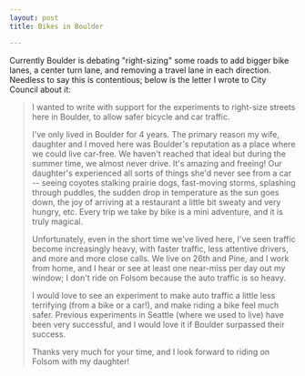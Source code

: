 ```yaml
---
layout: post
title: Bikes in Boulder

---
```


Currently Boulder is debating "right-sizing" some roads to add bigger bike lanes, a center turn lane, and removing a travel lane in each direction. Needless to say this is contentious; below is the letter I wrote to City Council about it:

>I wanted to write with support for the experiments to right-size
>streets here in Boulder, to allow safer bicycle and car traffic.
>
>I've only lived in Boulder for 4 years. The primary reason my wife,
>daughter and I moved here was Boulder's reputation as a place where we
>could live car-free. We haven't reached that ideal but during the
>summer time, we almost never drive. It's amazing and freeing! Our
>daughter's experienced all sorts of things she'd never see from a car
>-- seeing coyotes stalking prairie dogs, fast-moving storms, splashing
>through puddles, the sudden drop in temperature as the sun goes down,
>the joy of arriving at a restaurant a little bit sweaty and very
>hungry, etc. Every trip we take by bike is a mini adventure, and it is
>truly magical.
>
>Unfortunately, even in the short time we've lived here, I've seen
>traffic become increasingly heavy, with faster traffic, less attentive
>drivers, and more and more close calls. We live on 26th and Pine, and
>I work from home, and I hear or see at least one near-miss per day out
>my window; I don't ride on Folsom because the auto traffic is so
>heavy.
>
>I would love to see an experiment to make auto traffic a little less
>terrifying (from a bike or a car!), and make riding a bike feel much
>safer. Previous experiments in Seattle (where we used to live) have
>been very successful, and I would love it if Boulder surpassed their
>success.
>
>Thanks very much for your time, and I look forward to riding on Folsom
>with my daughter!
